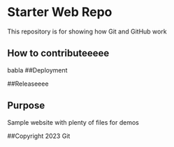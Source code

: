 # Starter Web Repo

This repository is for showing how Git and GitHub work
## How to contributeeeee
babla
##Deployment

##Releaseeee

## Purpose

Sample website with plenty of files for demos

##Copyright
2023 Git